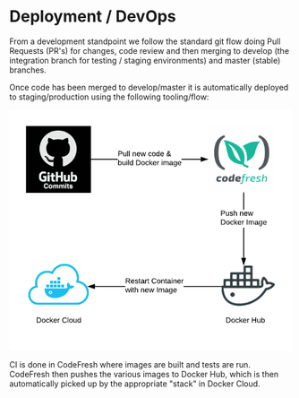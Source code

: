 # Deployment / DevOps

From a development standpoint we follow the standard git flow doing Pull Requests \(PR's\) for changes, code review and then merging to develop \(the integration branch for testing / staging environments\) and master \(stable\) branches.

Once code has been merged to develop/master it is automatically deployed to staging/production using the following tooling/flow:

![Code deployment flow](../.gitbook/assets/assets-2f-kzwqgc7o0kw5edlhvvk-2f-l35bucwwvekwqjs7lmz-2f-l35fio3js65czzc7oua-2fprp-documentation-depl.png)

 CI is done in CodeFresh where images are built and tests are run. CodeFresh then pushes the various images to Docker Hub, which is then automatically picked up by the appropriate "stack" in Docker Cloud.

